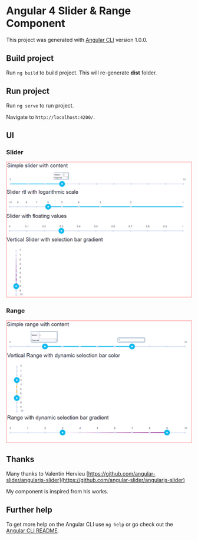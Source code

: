 # Angular 4 Slider & Range Component

This project was generated with [Angular CLI](https://github.com/angular/angular-cli) version 1.0.0.

## Build project

Run `ng build` to build project. This will re-generate **dist** folder.

## Run project

Run `ng serve` to run project. 

Navigate to `http://localhost:4200/`.

## UI

### Slider
![](./CaptureSlider.png)

### Range
![](./CaptureRange.png)

## Thanks
Many thanks to Valentin Hervieu [https://github.com/angular-slider/angularjs-slider](https://github.com/angular-slider/angularjs-slider)

My component is inspired from his works.

## Further help

To get more help on the Angular CLI use `ng help` or go check out the [Angular CLI README](https://github.com/angular/angular-cli/blob/master/README.md).